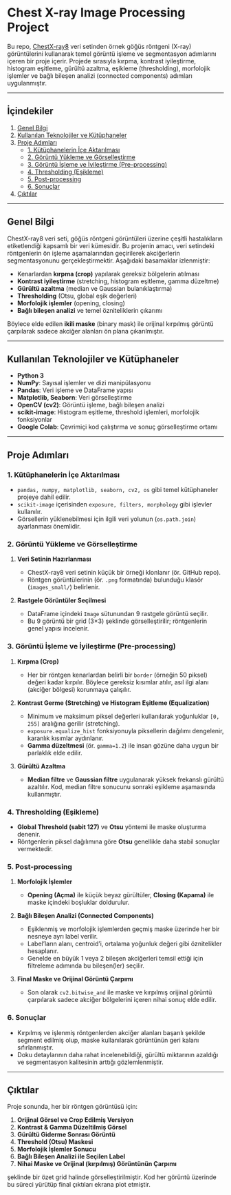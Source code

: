 # Chest X-ray Image Processing Project

Bu repo, [ChestX-ray8](https://nihcc.app.box.com/v/ChestXray-NIHCC) veri setinden örnek göğüs röntgeni (X-ray) görüntülerini kullanarak temel görüntü işleme ve segmentasyon adımlarını içeren bir proje içerir. Projede sırasıyla kırpma, kontrast iyileştirme, histogram eşitleme, gürültü azaltma, eşikleme (thresholding), morfolojik işlemler ve bağlı bileşen analizi (connected components) adımları uygulanmıştır.

---
## İçindekiler

1. [Genel Bilgi](#genel-bilgi)  
2. [Kullanılan Teknolojiler ve Kütüphaneler](#kullanılan-teknolojiler-ve-kütüphaneler)  
3. [Proje Adımları](#proje-adımları)  
    - [1. Kütüphanelerin İçe Aktarılması](#1-kütüphanelerin-içe-aktarılması)  
    - [2. Görüntü Yükleme ve Görselleştirme](#2-görüntü-yükleme-ve-görselleştirme)  
    - [3. Görüntü İşleme ve İyileştirme (Pre-processing)](#3-görüntü-işleme-ve-iyileştirme-pre-processing)  
    - [4. Thresholding (Eşikleme)](#4-thresholding-eşikleme)  
    - [5. Post-processing](#5-post-processing)  
    - [6. Sonuçlar](#6-sonuçlar)  
4. [Çıktılar](#çıktılar)

---

## Genel Bilgi

ChestX-ray8 veri seti, göğüs röntgeni görüntüleri üzerine çeşitli hastalıkların etiketlendiği kapsamlı bir veri kümesidir. Bu projenin amacı, veri setindeki röntgenlerin ön işleme aşamalarından geçirilerek akciğerlerin segmentasyonunu gerçekleştirmektir. Aşağıdaki basamaklar izlenmiştir:

- Kenarlardan **kırpma (crop)** yapılarak gereksiz bölgelerin atılması  
- **Kontrast iyileştirme** (stretching, histogram eşitleme, gamma düzeltme)  
- **Gürültü azaltma** (median ve Gaussian bulanıklaştırma)  
- **Thresholding** (Otsu, global eşik değerleri)  
- **Morfolojik işlemler** (opening, closing)  
- **Bağlı bileşen analizi** ve temel özniteliklerin çıkarımı  

Böylece elde edilen **ikili maske** (binary mask) ile orijinal kırpılmış görüntü çarpılarak sadece akciğer alanları ön plana çıkarılmıştır.

---

## Kullanılan Teknolojiler ve Kütüphaneler

- **Python 3**  
- **NumPy**: Sayısal işlemler ve dizi manipülasyonu  
- **Pandas**: Veri işleme ve DataFrame yapısı  
- **Matplotlib, Seaborn**: Veri görselleştirme  
- **OpenCV (cv2)**: Görüntü işleme, bağlı bileşen analizi  
- **scikit-image**: Histogram eşitleme, threshold işlemleri, morfolojik fonksiyonlar  
- **Google Colab**: Çevrimiçi kod çalıştırma ve sonuç görselleştirme ortamı

---

## Proje Adımları

### 1. Kütüphanelerin İçe Aktarılması

- `pandas, numpy, matplotlib, seaborn, cv2, os` gibi temel kütüphaneler projeye dahil edilir.  
- `scikit-image` içerisinden `exposure, filters, morphology` gibi işlevler kullanılır.  
- Görsellerin yüklenebilmesi için ilgili veri yolunun (`os.path.join`) ayarlanması önemlidir.

### 2. Görüntü Yükleme ve Görselleştirme

1. **Veri Setinin Hazırlanması**  
   - ChestX-ray8 veri setinin küçük bir örneği klonlanır (ör. GitHub repo).
   - Röntgen görüntülerinin (ör. `.png` formatında) bulunduğu klasör (`images_small/`) belirlenir.

2. **Rastgele Görüntüler Seçilmesi**  
   - DataFrame içindeki `Image` sütunundan 9 rastgele görüntü seçilir.  
   - Bu 9 görüntü bir grid (3×3) şeklinde görselleştirilir; röntgenlerin genel yapısı incelenir.

### 3. Görüntü İşleme ve İyileştirme (Pre-processing)

1. **Kırpma (Crop)**  
   - Her bir röntgen kenarlardan belirli bir `border` (örneğin 50 piksel) değeri kadar kırpılır. Böylece gereksiz kısımlar atılır, asıl ilgi alanı (akciğer bölgesi) korunmaya çalışılır.

2. **Kontrast Germe (Stretching) ve Histogram Eşitleme (Equalization)**  
   - Minimum ve maksimum piksel değerleri kullanılarak yoğunluklar `[0, 255]` aralığına gerilir (stretching).  
   - `exposure.equalize_hist` fonksiyonuyla piksellerin dağılımı dengelenir, karanlık kısımlar aydınlanır.  
   - **Gamma düzeltmesi** (ör. `gamma=1.2`) ile insan gözüne daha uygun bir parlaklık elde edilir.

3. **Gürültü Azaltma**  
   - **Median filtre** ve **Gaussian filtre** uygulanarak yüksek frekanslı gürültü azaltılır. Kod, median filtre sonucunu sonraki eşikleme aşamasında kullanmıştır.

### 4. Thresholding (Eşikleme)

- **Global Threshold (sabit 127)** ve **Otsu** yöntemi ile maske oluşturma denenir.  
- Röntgenlerin piksel dağılımına göre **Otsu** genellikle daha stabil sonuçlar vermektedir.

### 5. Post-processing

1. **Morfolojik İşlemler**  
   - **Opening (Açma)** ile küçük beyaz gürültüler, **Closing (Kapama)** ile maske içindeki boşluklar doldurulur.

2. **Bağlı Bileşen Analizi (Connected Components)**  
   - Eşiklenmiş ve morfolojik işlemlerden geçmiş maske üzerinde her bir nesneye ayrı label verilir.  
   - Label’ların alanı, centroid’i, ortalama yoğunluk değeri gibi öznitelikler hesaplanır.  
   - Genelde en büyük 1 veya 2 bileşen akciğerleri temsil ettiği için filtreleme adımında bu bileşen(ler) seçilir.

3. **Final Maske ve Orijinal Görüntü Çarpımı**  
   - Son olarak `cv2.bitwise_and` ile maske ve kırpılmış orijinal görüntü çarpılarak sadece akciğer bölgelerini içeren nihai sonuç elde edilir.

### 6. Sonuçlar

- Kırpılmış ve işlenmiş röntgenlerden akciğer alanları başarılı şekilde segment edilmiş olup, maske kullanılarak görüntünün geri kalanı sıfırlanmıştır.  
- Doku detaylarının daha rahat incelenebildiği, gürültü miktarının azaldığı ve segmentasyon kalitesinin arttığı gözlemlenmiştir.

---

## Çıktılar

Proje sonunda, her bir röntgen görüntüsü için:

1. **Orijinal Görsel ve Crop Edilmiş Versiyon**  
2. **Kontrast & Gamma Düzeltilmiş Görsel**  
3. **Gürültü Giderme Sonrası Görüntü**  
4. **Threshold (Otsu) Maskesi**  
5. **Morfolojik İşlemler Sonucu**  
6. **Bağlı Bileşen Analizi ile Seçilen Label**  
7. **Nihai Maske ve Orijinal (kırpılmış) Görüntünün Çarpımı**  

şeklinde bir özet grid halinde görselleştirilmiştir. Kod her görüntü üzerinde bu süreci yürütüp final çıktıları ekrana plot etmiştir.
